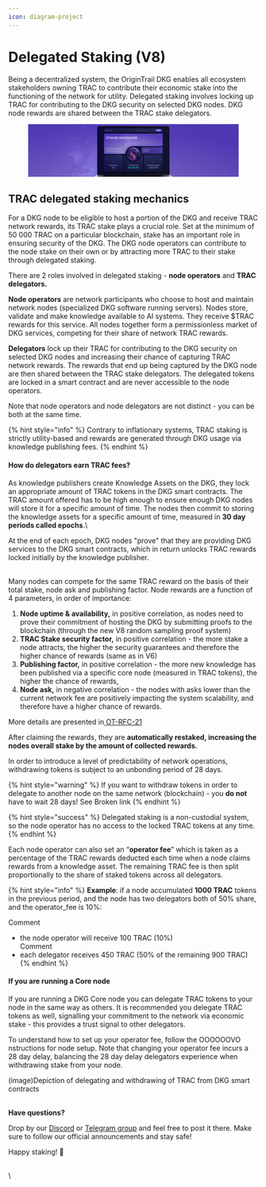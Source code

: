 ```yaml
---
icon: diagram-project
---
```


# Delegated Staking (V8)

Being a decentralized system, the OriginTrail DKG enables all ecosystem stakeholders owning TRAC to contribute their economic stake into the functioning of the network for utility. Delegated staking involves locking up TRAC for contributing to the DKG security on selected DKG nodes. DKG node rewards are shared between the TRAC stake delegators.

<figure><img src="../../.gitbook/assets/Staking updates.png" alt=""><figcaption></figcaption></figure>

## TRAC delegated staking mechanics

For a DKG node to be eligible to host a portion of the DKG and receive TRAC network rewards, its TRAC stake plays a crucial role. Set at the minimum of 50 000 TRAC on a particular blockchain, stake has an important role in ensuring security of the DKG. The DKG node operators can contribute to the node stake on their own or by attracting more TRAC to their stake through delegated staking.&#x20;

There are 2 roles involved in delegated staking -  **node operators** and **TRAC delegators.**

**Node operators** are network participants who choose to host and maintain network nodes (specialized DKG software running servers). Nodes store, validate and make knowledge available to AI systems. They receive $TRAC rewards for this service. All nodes together form a permissionless market of DKG services, competing for their share of network TRAC rewards.

**Delegators** lock up their TRAC for contributing to the DKG security on selected DKG nodes and increasing their chance of capturing TRAC network rewards. The rewards that end up being captured by the DKG node are then shared between the TRAC stake delegators. The delegated tokens are locked in a smart contract and are never accessible to the node operators.

Note that node operators and node delegators are not distinct - you can be both at the same time.

{% hint style="info" %}
Contrary to inflationary systems, TRAC staking is strictly utility-based and rewards are generated through DKG usage via knowledge publishing fees.
{% endhint %}

#### How do delegators earn TRAC fees?

As knowledge publishers create Knowledge Assets on the DKG, they lock an appropriate amount of TRAC tokens in the DKG smart contracts. The TRAC amount offered has to be high enough to ensure enough DKG nodes will store it for a specific amount of time. The nodes then commit to storing the knowledge assets for a specific amount of time, measured in **30 day periods called epochs**.\


At the end of each epoch, DKG nodes "prove" that they are providing DKG services to the DKG smart contracts, which in return unlocks  TRAC rewards locked initially by the knowledge publisher.&#x20;

\
Many nodes can compete for the same TRAC reward on the basis of their total stake, node ask and publishing factor. Node rewards are a function of 4 parameters, in order of importance:

1. **Node uptime & availability,** in positive correlation, as nodes need to prove their commitment of hosting the DKG by submitting proofs to the blockchain (through the new V8 random sampling proof system)
2. **TRAC Stake security factor,** in positive correlation - the more stake a node attracts, the higher the security guarantees and therefore the higher chance of rewards (same as in V6)
3. **Publishing factor,** in positive correlation - the more new knowledge has been published via a specific core node (measured in TRAC tokens), the higher the chance of rewards,&#x20;
4. **Node ask,** in negative correlation - the nodes with asks lower than the current network fee are positively impacting the system scalability, and therefore have a higher chance of rewards.

More details are presented in[ OT-RFC-21](https://github.com/OriginTrail/OT-RFC-repository/blob/main/RFCs/OT-RFC-21_Collective_Neuro-Symbolic_AI/OT-RFC-21%20Collective%20Neuro-Symbolic%20AI.pdf)

After claiming the rewards, they are **automatically restaked, increasing the nodes overall stake by the amount of collected rewards.**

In order to introduce a level of predictability of network operations, withdrawing tokens is subject to an unbonding period of 28 days.



{% hint style="warning" %}
If you want to withdraw tokens in order to delegate to another node on the same network (blockchain) - you **do not** have to wait 28 days! See Broken link
{% endhint %}



{% hint style="success" %}
Delegated staking is a non-custodial system, so the node operator has no access to the locked TRAC tokens at any time.
{% endhint %}

Each node operator can also set an “**operator fee**” which is taken as a percentage of the TRAC rewards deducted each time when a node claims rewards from a knowledge asset. The remaining TRAC fee is then split proportionally to the share of staked tokens across all delegators.

{% hint style="info" %}
**Example**: if a node accumulated **1000 TRAC** tokens in the previous period, and the node has two delegators both of 50% share, and the operator\_fee is 10%:

Comment

* the node operator will receive 100 TRAC (10%)\
  Comment
* each delegator receives 450 TRAC (50% of the remaining 900 TRAC)
{% endhint %}

#### If you are running a Core node

If you are running a DKG Core node you can delegate TRAC tokens to your node in the same way as others. It is recommended you delegate TRAC tokens as well, signalling your commitment to the network via economic stake - this provides a trust signal to other delegators.

To understand how to set up your operator fee, follow the OOOOOOVO nstructions for node setup. Note that changing your operator fee incurs a 28 day delay, balancing the 28 day delay delegators experience when withdrawing stake from your node.



(image)Depiction of delegating and withdrawing of TRAC from DKG smart contracts

\
**Have questions?**

Drop by our [Discord](https://discordapp.com/invite/FCgYk2S) or [Telegram group](https://t.me/origintrail) and feel free to post it there. Make sure to follow our official announcements and stay safe!

Happy staking! 🚀

\
\
